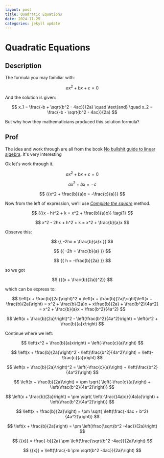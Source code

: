 ```yaml
---
layout: post
title: Quadratic Equations
date: 2024-11-25
categories: jekyll update
---
```


# Quadratic Equations

## Description

The formula you may familiar with:

$$
{{ax^2 + bx + c = 0}}
$$

And the solution is given:

$$
x_1 = \frac{-b + \sqrt{b^2 - 4ac}}{2a} \quad \text{and} \quad x_2 = \frac{-b - \sqrt{b^2 - 4ac}}{2a}
$$

But why how they mathematicians produced this solution formula?

## Prof

The idea and work through are all from the book [No bullshit guide to linear algebra](https://a.co/d/hqavzcX). It's very interesting

Ok let's work through it.

$$
{{ax^2 + bx + c = 0}}
$$

$$
{{ax^2 + bx = -c}}
$$

$$
{{x^2 + \frac{b}{a}x = -\frac{c}{a}}}
$$

Now from the left of expression, we'll use [_Complete the square_](https://en.wikipedia.org/wiki/Completing_the_square) method.

$$
{{(x - h)^2 + k = x^2 + \frac{b}{a}x}} \tag{1}
$$

$$
x^2 - 2hx + h^2 + k = x^2 + \frac{b}{a}x 
$$

Observe this: 

$$
{{ -2hx = \frac{b}{a}x }}
$$

$$
{{ -2h = \frac{b}{a} }}
$$

$$
{{ h = -\frac{b}{2a} }}
$$

so we got

$$
{{(x + \frac{b}{2a})^2}}
$$

which can be express to:

$$
\left(x + \frac{b}{2a}\right)^2 = \left(x + \frac{b}{2a}\right)\left(x + \frac{b}{2a}\right) = x^2 + \frac{b}{2a}x + x\frac{b}{2a} + \frac{b^2}{4a^2} = x^2 + \frac{b}{a}x + \frac{b^2}{4a^2}
$$

$$
\left(x + \frac{b}{2a}\right)^2  -  \left(\frac{b^2}{4a^2}\right) = \left(x^2 + \frac{b}{a}x\right)
$$

Continue where we left: 

$$
\left(x^2 + \frac{b}{a}x\right) = \left(-\frac{c}{a}\right)
$$

$$
\left(x + \frac{b}{2a}\right)^2  -  \left(\frac{b^2}{4a^2}\right) = \left(-\frac{c}{a}\right)
$$

$$
\left(x + \frac{b}{2a}\right)^2 = \left(-\frac{c}{a}\right) + \left(\frac{b^2}{4a^2}\right)
$$

$$
\left(x + \frac{b}{2a}\right) = \pm \sqrt{ \left(-\frac{c}{a}\right) + \left(\frac{b^2}{4a^2}\right)}
$$

$$
\left(x + \frac{b}{2a}\right) = \pm \sqrt{ \left(-\frac{(4a)c}{(4a)a}\right) + \left(\frac{b^2}{4a^2}\right)}
$$

$$
\left(x + \frac{b}{2a}\right) = \pm \sqrt{ \left(\frac{-4ac + b^2}{4a^2}\right)}
$$

$$
\left(x + \frac{b}{2a}\right) = \pm \left(\frac{\sqrt{b^2 -4ac}}{2a}\right)
$$

$$
{{x}} = \frac{-b}{2a} \pm \left(\frac{\sqrt{b^2 -4ac}}{2a}\right)
$$

$$
{{x}} = \left(\frac{-b \pm \sqrt{b^2 -4ac}}{2a}\right)
$$